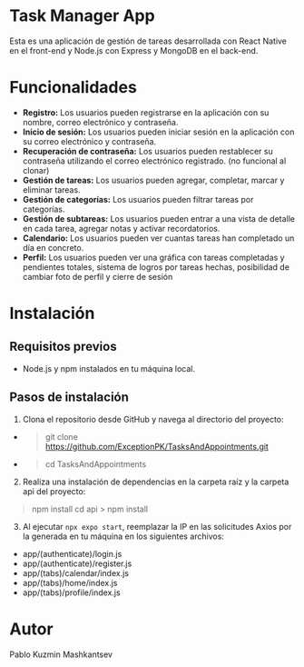 # Task Manager App
Esta es una aplicación de gestión de tareas desarrollada con React Native en el front-end y Node.js con Express y MongoDB en el back-end.

# Funcionalidades
- **Registro:** Los usuarios pueden registrarse en la aplicación con su nombre, correo electrónico y contraseña.
- **Inicio de sesión:** Los usuarios pueden iniciar sesión en la aplicación con su correo electrónico y contraseña.
- **Recuperación de contraseña:** Los usuarios pueden restablecer su contraseña utilizando el correo electrónico registrado. (no funcional al clonar)
- **Gestión de tareas:** Los usuarios pueden agregar, completar, marcar y eliminar tareas.
- **Gestión de categorías:** Los usuarios pueden filtrar tareas por categorías.
- **Gestión de subtareas:** Los usuarios pueden entrar a una vista de detalle en cada tarea, agregar notas y activar recordatorios.
- **Calendario:** Los usuarios pueden ver cuantas tareas han completado un día en concreto.
- **Perfil:** Los usuarios pueden ver una gráfica con tareas completadas y pendientes totales, sistema de logros por tareas hechas, posibilidad de cambiar foto de perfil y cierre de sesión

# Instalación
## Requisitos previos
- Node.js y npm instalados en tu máquina local.

## Pasos de instalación
1. Clona el repositorio desde GitHub y navega al directorio del proyecto:
- > git clone https://github.com/ExceptionPK/TasksAndAppointments.git
- > cd TasksAndAppointments

2. Realiza una instalación de dependencias en la carpeta raíz y la carpeta api del proyecto:
> npm install
> cd api > npm install

3. Al ejecutar `npx expo start`, reemplazar la IP en las solicitudes Axios por la generada en tu máquina en los siguientes archivos:
- app/(authenticate)/login.js
- app/(authenticate)/register.js
- app/(tabs)/calendar/index.js
- app/(tabs)/home/index.js
- app/(tabs)/profile/index.js


# Autor
Pablo Kuzmin Mashkantsev
